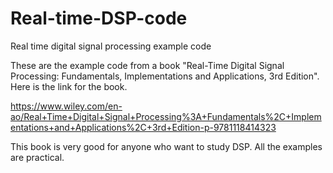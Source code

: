 # Real-time-DSP-code
Real time digital signal processing example code

These are the example code from a book "Real-Time Digital Signal Processing: Fundamentals, Implementations and Applications, 3rd Edition". 
Here is the link for the book.

https://www.wiley.com/en-ao/Real+Time+Digital+Signal+Processing%3A+Fundamentals%2C+Implementations+and+Applications%2C+3rd+Edition-p-9781118414323

This book is very good for anyone who want to study DSP. All the examples are practical.
